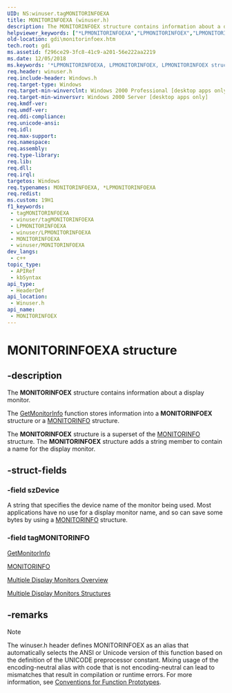 ```yaml
---
UID: NS:winuser.tagMONITORINFOEXA
title: MONITORINFOEXA (winuser.h)
description: The MONITORINFOEX structure contains information about a display monitor.The GetMonitorInfo function stores information into a MONITORINFOEX structure or a MONITORINFO structure.The MONITORINFOEX structure is a superset of the MONITORINFO structure. (ANSI)
helpviewer_keywords: ["*LPMONITORINFOEXA","LPMONITORINFOEX","LPMONITORINFOEX structure pointer [Windows GDI]","MONITORINFOEX","MONITORINFOEX structure [Windows GDI]","MONITORINFOEXA","_win32_MONITORINFOEX_str","gdi.monitorinfoex","tagMONITORINFOEXA","tagMONITORINFOEXW","winuser/LPMONITORINFOEX","winuser/MONITORINFOEX"]
old-location: gdi\monitorinfoex.htm
tech.root: gdi
ms.assetid: f296ce29-3fc8-41c9-a201-56e222aa2219
ms.date: 12/05/2018
ms.keywords: '*LPMONITORINFOEXA, LPMONITORINFOEX, LPMONITORINFOEX structure pointer [Windows GDI], MONITORINFOEX, MONITORINFOEX structure [Windows GDI], MONITORINFOEXA, _win32_MONITORINFOEX_str, gdi.monitorinfoex, tagMONITORINFOEXA, tagMONITORINFOEXW, winuser/LPMONITORINFOEX, winuser/MONITORINFOEX'
req.header: winuser.h
req.include-header: Windows.h
req.target-type: Windows
req.target-min-winverclnt: Windows 2000 Professional [desktop apps only]
req.target-min-winversvr: Windows 2000 Server [desktop apps only]
req.kmdf-ver: 
req.umdf-ver: 
req.ddi-compliance: 
req.unicode-ansi: 
req.idl: 
req.max-support: 
req.namespace: 
req.assembly: 
req.type-library: 
req.lib: 
req.dll: 
req.irql: 
targetos: Windows
req.typenames: MONITORINFOEXA, *LPMONITORINFOEXA
req.redist: 
ms.custom: 19H1
f1_keywords:
 - tagMONITORINFOEXA
 - winuser/tagMONITORINFOEXA
 - LPMONITORINFOEXA
 - winuser/LPMONITORINFOEXA
 - MONITORINFOEXA
 - winuser/MONITORINFOEXA
dev_langs:
 - c++
topic_type:
 - APIRef
 - kbSyntax
api_type:
 - HeaderDef
api_location:
 - Winuser.h
api_name:
 - MONITORINFOEX
---
```


# MONITORINFOEXA structure


## -description

The <b>MONITORINFOEX</b> structure contains information about a display monitor.

The 
        <a href="/windows/desktop/api/winuser/nf-winuser-getmonitorinfoa">GetMonitorInfo</a> function stores information into a 
         <b>MONITORINFOEX</b>  structure or a 
        <a href="/windows/desktop/api/winuser/ns-winuser-monitorinfo">MONITORINFO</a> structure.

The 
         <b>MONITORINFOEX</b>  structure is a superset of the 
         <a href="/windows/desktop/api/winuser/ns-winuser-monitorinfo">MONITORINFO</a>  structure. The 
         <b>MONITORINFOEX</b>  structure adds a string member to contain a name for the display monitor.

## -struct-fields

### -field szDevice

A string that specifies the device name of the monitor being used.  Most applications have no use for a display monitor name, and so can save some bytes by using a <a href="/windows/desktop/api/winuser/ns-winuser-monitorinfo">MONITORINFO</a> structure.

### -field tagMONITORINFO

 





<a href="/windows/desktop/api/winuser/nf-winuser-getmonitorinfoa">GetMonitorInfo</a>



<a href="/windows/desktop/api/winuser/ns-winuser-monitorinfo">MONITORINFO</a>



<a href="/windows/desktop/gdi/multiple-display-monitors">Multiple Display Monitors Overview</a>



<a href="/windows/desktop/gdi/multiple-display-monitors-structures">Multiple Display Monitors Structures</a>

## -remarks

> [!NOTE]
> The winuser.h header defines MONITORINFOEX as an alias that automatically selects the ANSI or Unicode version of this function based on the definition of the UNICODE preprocessor constant. Mixing usage of the encoding-neutral alias with code that is not encoding-neutral can lead to mismatches that result in compilation or runtime errors. For more information, see [Conventions for Function Prototypes](/windows/win32/intl/conventions-for-function-prototypes).
